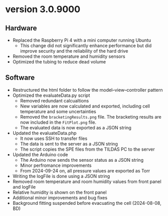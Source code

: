 # version 3.0.9000

## Hardware
* Replaced the Raspberry Pi 4 with a mini computer running Ubuntu
    - This change did not significantly enhance performance but did improve security and the reliability of the hard drive
* Removed the room temperature and humidity sensors
* Optimized the tubing to reduce dead volume

## Software
* Restructured the html folder to follow the model–view–controller pattern
* Optimized the evaluateData.py script
    - Removed redundant calcualtions
    - New variables are now calculated and exported, including cell temperature and some uncertainties
    - Removed the `bracketingResults.png` file. The bracketing results are now included in the `FitPlot.png` file.
    - The evaluated data is now exported as a JSON string
* Updated the evaluateData.php
    - It now uses SSH to transfer files
    - The data is sent to the server as a JSON string
    - The script copies the SPE files from the TILDAS PC to the server
* Updated the Arduino code
    - The Arduino now sends the sensor status as a JSON string
    - Minor perfromance improvements
    - From 2024-09-24 on, all pressure values are exported as Torr
* Writing the logFile is done using a JSON string
* Removed room temperature and room humidity values from front panel and logFile
* Relative humidity is shown on the front panel
* Additional minor improvements and bug fixes
* Background fitting suspended before evacuating the cell (2024-08-08, BD)
